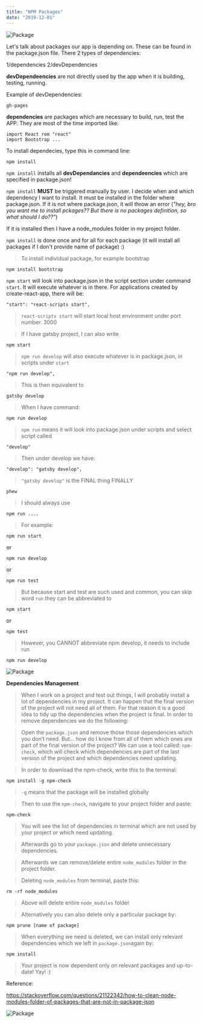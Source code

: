 ```yaml
---
title: "NPM Packages"
date: "2019-12-01"
---
```


![Package](https://i.imgur.com/xa1x0Gq.jpg "Photo by Kim Stiver from Pexels")

Let's talk about packages our app is depending on. These can be found in the package.json file. There 2 types of dependencies:

1/dependencies
2/devDependencies

**devDependeencies** are not directly used by the app when it is building, testing, running. 

Example of devDependencies:
```
gh-pages
```

**dependencies** are packages which are necessary to build, run, test the APP. They are most of the time imported like: 
```
import React rom "react"
import Bootstrap ...
```

To install dependecies, type this in command line:
```
npm install
```

<code>npm install</code> installs all **devDependancies** and **dependeencies** which are specified in package.json!

<code>npm install</code> **MUST** be triggered manually by user. I decide when and which dependency I want to install. It must be installed in the folder where package.json. If it is not where package.json, it will throw an error (*"hey, bro you want me to install pckages?? But there is no packages definition, so what should I do??"*)

If it is installed then I have a node_modules folder in my project folder.

<code>npm install</code> is done once and for all for each package (it will install all packages if I don't provide name of package) :)

> To install individual package, for example bootstrap
```
npm install bootstrap
```

<code>npm start</code> will look into package.json in the script section under command <code>start</code>. It will execute whatever is in there. For applications created by create-react-app, there will be:
```
"start": "react-scripts start",
```

><code>react-scripts start</code> will start local host environment under port number: 3000

> If I have gatsby project, I can also write
```
npm start
```

> <code>npm run develop</code> will also execute whatever is in package.json, in scripts under <code>start</code>
```
"npm run develop",
```

> This is then equivalent to
```
gatsby develop
```

> When I have command:
```
npm run develop
```

> <code>npm run</code> means it will look into package.json under scripts and select script called
```
"develop"
```

> Then under develop we have:
```
"develop": "gatsby develop",
```

> <code>"gatsby develop"</code> is the FINAL thing FINALLY
```
phew
```

> I should always use 
```
npm run ....
```

> For example:
```
npm run start
```

or
```
npm run develop
```

or 
```
npm run test
```

> But because start and test are such used and common, you can skip word <code>run</code> they can be abbreviated to
```
npm start
```

or
```
npm test
```

> However, you CANNOT abbreviate npm develop, it needs to include run
```
npm run develop
```

![Package](https://i.imgur.com/G6XuINT.jpg "Photo by Pixabay from Pexels")

**Dependencies Management**

> When I work on a project and test out things, I will probably install a lot of dependencies in my project. It can happen that the final version of the project will not need all of them. For that reason it is a good idea to tidy up the dependencies when the project is final. In order to remove dependencies we do the following:

> Open the <code>package.json</code> and remove those those dependencies which you don’t need. But... how do I know from all of them which ones are part of the final version of the project? We can use a tool called: <code>npm-check</code>, which will check which dependencies are part of the last  version of the project and which dependencies need updating. 

> In order to download the npm-check, write this to the terminal:
```
npm install -g npm-check
```

> <code>-g</code> means that the package will be installed globally

> Then to use the <code>npm-check</code>, navigate to your project folder and paste:
```
npm-check
```

> You will see the list of dependencies in terminal which are not used by your project or which need updating.

> Afterwards go to your <code>package.json</code> and delete unnecessary dependencies.

> Afterwards we can remove/delete entire <code>node_modules</code> folder in the project folder. 

> Deleting <code>node_modules</code> from terminal, paste this:
```
rm -rf node_modules
```
> Above will delete entire <code>node_modules</code> folder

> Alternatively you can also delete only a particular package by:
```
npm prune [name of package]
```

> When everything we need is deleted, we can install only relevant dependencies which we left in <code>package.json</code>again by:
```
npm install
```

> Your project is now dependent only on relevant packages and up-to-date! Yay! :)

Reference:

https://stackoverflow.com/questions/21122342/how-to-clean-node-modules-folder-of-packages-that-are-not-in-package-json

![Package](https://i.imgur.com/Y5egUqF.jpg "Photo by freestocks.org from Pexels")